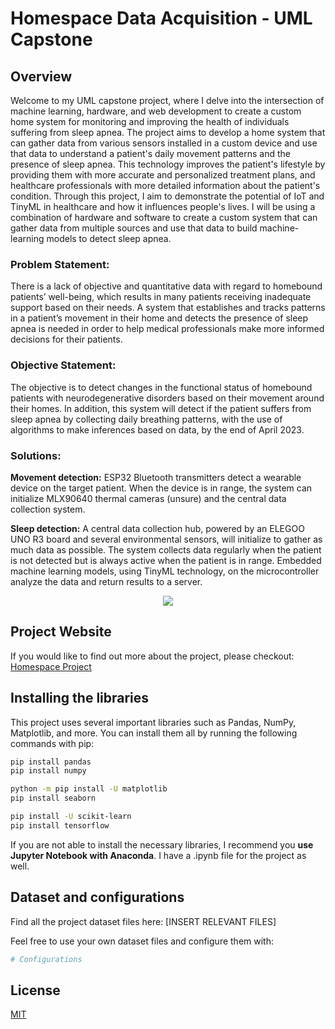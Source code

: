# Homespace Data Acquisition - UML Capstone

## Overview

Welcome to my UML capstone project, where I delve into the intersection of machine learning, hardware, and web development to create a custom home system for monitoring and improving the health of individuals suffering from sleep apnea. The project aims to develop a home system that can gather data from various sensors installed in a custom device and use that data to understand a patient's daily movement patterns and the presence of sleep apnea. This technology improves the patient's lifestyle by providing them with more accurate and personalized treatment plans, and healthcare professionals with more detailed information about the patient's condition. Through this project, I aim to demonstrate the potential of IoT and TinyML in healthcare and how it influences people's lives. I will be using a combination of hardware and software to create a custom system that can gather data from multiple sources and use that data to build machine-learning models to detect sleep apnea.

### Problem Statement:

There is a lack of objective and quantitative data with regard to homebound patients’ well-being, which results in many patients receiving inadequate support based on their needs. A system that establishes and tracks patterns in a patient’s movement in their home and detects the presence of sleep apnea is needed in order to help medical professionals make more informed decisions for their patients.

### Objective Statement:

The objective is to detect changes in the functional status of homebound patients with neurodegenerative disorders based on their movement around their homes. In addition, this system will detect if the patient suffers from sleep apnea by collecting daily breathing patterns, with the use of algorithms to make inferences based on data, by the end of April 2023.

### Solutions:

**Movement detection:** ESP32 Bluetooth transmitters detect a wearable device on the target patient. When the device is in range, the system can initialize MLX90640 thermal cameras (unsure) and the central data collection system.

**Sleep detection:** A central data collection hub, powered by an ELEGOO UNO R3 board and several environmental sensors, will initialize to gather as much data as possible. The system collects data regularly when the patient is not detected but is always active when the patient is in range. Embedded machine learning models, using TinyML technology, on the microcontroller analyze the data and return results to a server.
 
<div align="center">

<img src="https://user-images.githubusercontent.com/113388793/212787252-fa01d1b9-34f5-4cf9-854a-c7954e988268.png" >

</div>


## Project Website

If you would like to find out more about the project, please checkout: [Homespace Project](https://www.redaysblog.com/projects/uml-capstone)

## Installing the libraries

This project uses several important libraries such as Pandas, NumPy, Matplotlib, and more. You can install them all by running the following commands with pip:

```bash 
pip install pandas
pip install numpy

python -m pip install -U matplotlib
pip install seaborn

pip install -U scikit-learn
pip install tensorflow

```

If you are not able to install the necessary libraries, I recommend you **use Jupyter Notebook with Anaconda**. I have a .ipynb file for the project as well.


## Dataset and configurations

Find all the project dataset files here: [INSERT RELEVANT FILES]

Feel free to use your own dataset files and configure them with: 

```python
# Configurations
```


## License

[MIT](https://choosealicense.com/licenses/mit/)
